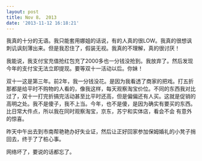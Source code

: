 ```yaml
---
layout: post
title: Nov 8， 2013
date: '2013-11-12 16:18:21'
---
```



我真的十分的无语。我只能套用娜姐的话说，有的人真的很LOW。我真的很想讽刺讥讽刻薄出来。但是我忍住了，假装无视。我真的不理解，真的很讨厌！

我能说，我支付宝充值抢红包充了2000多也一分钱没抢到。我放弃了。然后发现今年的支付宝无法立即提现。要等双十一活动以后。你妹！

双十一这是第三年。前2年，我一分钱没花。是因为我看透了商家的把戏。打五折那都是给平时不购物的人看的，像我这样，每天观察淘宝价位。不同的东西我对比过了，双十一打完折搞完活动甚至比平时还高，但是偏偏还有人买。这就是促销的高明之处。我不是傻子，我不上当。今年，也不是傻，是因为确实有要买的东西。比日常大件点，所以我在同时观察淘宝，京东，苏宁和实体店，看会不会 有意外的惊喜。

昨天中午出去到市南帮艳艳办好失业证，然后让正好回家参加保姆婚礼的小凳子捎回去，终于了了桩心事。

网络坏了，要说的话都忘了。


